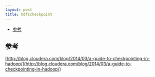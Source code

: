 ```yaml
---
layout: post
title: hdfscheckpoint
---
```

<!-- TOC -->

- [参考](#参考)

<!-- /TOC -->

## 参考
[http://blog.cloudera.com/blog/2014/03/a-guide-to-checkpointing-in-hadoop/](http://blog.cloudera.com/blog/2014/03/a-guide-to-checkpointing-in-hadoop/)